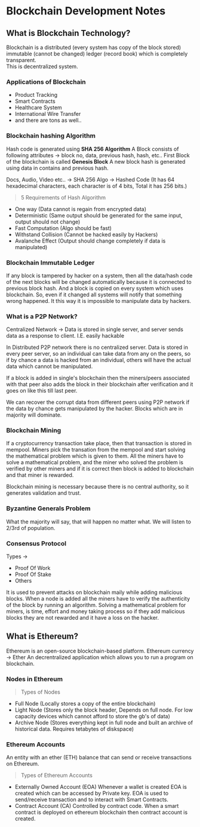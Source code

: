 # Blockchain Development Notes

## What is Blockchain Technology?
Blockchain is a distributed (every system has copy of the block stored) immutable (cannot be changed) ledger (record book) which is completely transparent.  
This is decentralized system.

### Applications of Blockchain
- Product Tracking
- Smart Contracts
- Healthcare System
- International Wire Transfer
- and there are tons as well..

### Blockchain hashing Algorithm
Hash code is generated using **SHA 256 Algorithm**
A Block consists of following attributes -> block no, data, previous hash, hash, etc..
First Block of the blockchain is called **Genesis Block**
A new block hash is generated using data in contains and previous hash.

Docs, Audio, Video etc.. -> SHA 256 Algo -> Hashed Code (It has 64 hexadecimal characters, each character is of 4 bits, Total it has 256 bits.)

> 5 Requirements of Hash Algorithm
- One way (Data cannot is regain from encrypted data)
- Deterministic (Same output should be generated for the same input, output should not change)
- Fast Computation (Algo should be fast)
- Withstand Collision (Cannot be hacked easily by Hackers)
- Avalanche Effect (Output should change completely if data is manipulated)

### Blockchain Immutable Ledger
If any block is tampered by hacker on a system,
then all the data/hash code of the next blocks will be changed automatically because it is connected to previous block hash.
And a block is copied on every system which uses blockchain.
So, even if it changed all systems will notify that something wrong happened.
It this way it is impossible to manipulate data by hackers.

### What is a P2P Network?
Centralized Network -> Data is stored in single server, and server sends data as a response to client. I.E. easily hackable

In Distributed P2P network there is no centralized server. Data is stored in every peer server, so an individual can take data from any on the peers, so if by chance a data is hacked from an individual, others will have the actual data which cannot be manipulated.

If a block is added in single's blockchain then the miners/peers associated with that peer also adds the block in their blockchain after verification and it goes on like this till last peer.

We can recover the corrupt data from different peers using P2P network if the data by chance gets manipulated by the hacker.
Blocks which are in majority will dominate.

### Blockchain Mining
If a cryptocurrency transaction take place, then that transaction is stored in mempool.
Miners pick the transation from the mempool and start solving the mathematical problem which is given to them.
All the miners have to solve a mathematical problem, and the miner who solved the problem is verified by other miners and if it is correct then block is added to blockchain and that miner is rewarded.

Blockchain mining is necessary because there is no central authority, so it generates validation and trust.

### Byzantine Generals Problem
What the majority will say, that will happen no matter what.
We will listen to 2/3rd of population.

### Consensus Protocol
Types ->
- Proof Of Work
- Proof Of Stake
- Others

It is used to prevent attacks on blockchain maily while adding malicious blocks.
When a node is added all the miners have to verify the authenticity of the block by running an algorithm.
Solving a mathematical problem for miners, is time, effort and money taking process so if they add malicious blocks they are not rewarded and it have a loss on the hacker.

## What is Ethereum?
Ethereum is an open-source blockchain-based platform.
Ethereum currency -> Ether
An decrentralized application which allows you to run a program on blockchain.

### Nodes in Ethereum
> Types of Nodes
- Full Node (Locally stores a copy of the entire blockchain)
- Light Node (Stores only the block header, Depends on full node. For low capacity devices which cannot afford to store the gb's of data)
- Archive Node (Stores everything kept in full node and built an archive of historical data. Requires tetabytes of diskspace)

### Ethereum Accounts
An entity with an ether (ETH) balance that can send or receive transactions on Ethereum.

> Types of Ethereum Accounts
- Externally Owned Account (EOA)
Whenever a wallet is created EOA is created which can be accessed by Private key.
EOA is used to send/receive transaction and to interact with Smart Contracts.  
- Contract Account (CA)
Controlled by contract code.
When a smart contract is deployed on ethereum blockchain then contract account is created.
